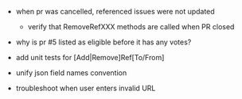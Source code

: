 - when pr was cancelled, referenced issues were not updated
     - verify that RemoveRefXXX methods are called when PR closed

- why is pr #5 listed as eligible before it has any votes?




- add unit tests for [Add|Remove]Ref[To/From]
- unify json field names convention

- troubleshoot when user enters invalid URL